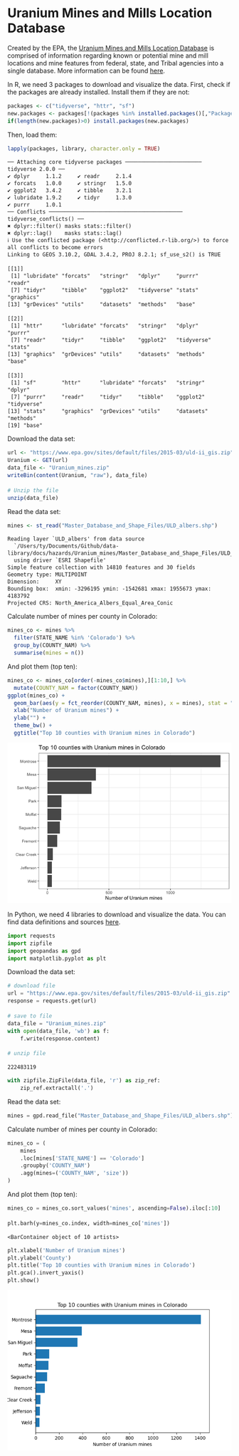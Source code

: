 Uranium Mines and Mills Location Database
================

Created by the EPA, the [Uranium Mines and Mills Location
Database](https://www.epa.gov/radiation/uranium-mines-and-mills-location-database-0)
is comprised of information regarding known or potential mine and mill
locations and mine features from federal, state, and Tribal agencies
into a single database. More information can be found
[here](https://www.epa.gov/sites/default/files/2015-05/documents/402-r-05-009.pdf).

In R, we need 3 packages to download and visualize the data. First,
check if the packages are already installed. Install them if they are
not:

``` r
packages <- c("tidyverse", "httr", "sf") 
new.packages <- packages[!(packages %in% installed.packages()[,"Package"])] 
if(length(new.packages)>0) install.packages(new.packages)
```

Then, load them:

``` r
lapply(packages, library, character.only = TRUE)
```

    ── Attaching core tidyverse packages ──────────────────────── tidyverse 2.0.0 ──
    ✔ dplyr     1.1.2     ✔ readr     2.1.4
    ✔ forcats   1.0.0     ✔ stringr   1.5.0
    ✔ ggplot2   3.4.2     ✔ tibble    3.2.1
    ✔ lubridate 1.9.2     ✔ tidyr     1.3.0
    ✔ purrr     1.0.1     
    ── Conflicts ────────────────────────────────────────── tidyverse_conflicts() ──
    ✖ dplyr::filter() masks stats::filter()
    ✖ dplyr::lag()    masks stats::lag()
    ℹ Use the conflicted package (<http://conflicted.r-lib.org/>) to force all conflicts to become errors
    Linking to GEOS 3.10.2, GDAL 3.4.2, PROJ 8.2.1; sf_use_s2() is TRUE

    [[1]]
     [1] "lubridate" "forcats"   "stringr"   "dplyr"     "purrr"     "readr"    
     [7] "tidyr"     "tibble"    "ggplot2"   "tidyverse" "stats"     "graphics" 
    [13] "grDevices" "utils"     "datasets"  "methods"   "base"     

    [[2]]
     [1] "httr"      "lubridate" "forcats"   "stringr"   "dplyr"     "purrr"    
     [7] "readr"     "tidyr"     "tibble"    "ggplot2"   "tidyverse" "stats"    
    [13] "graphics"  "grDevices" "utils"     "datasets"  "methods"   "base"     

    [[3]]
     [1] "sf"        "httr"      "lubridate" "forcats"   "stringr"   "dplyr"    
     [7] "purrr"     "readr"     "tidyr"     "tibble"    "ggplot2"   "tidyverse"
    [13] "stats"     "graphics"  "grDevices" "utils"     "datasets"  "methods"  
    [19] "base"     

Download the data set:

``` r
url <- "https://www.epa.gov/sites/default/files/2015-03/uld-ii_gis.zip" 
Uranium <- GET(url)
data_file <- "Uranium_mines.zip"
writeBin(content(Uranium, "raw"), data_file)

# Unzip the file 
unzip(data_file)
```

Read the data set:

``` r
mines <- st_read("Master_Database_and_Shape_Files/ULD_albers.shp")
```

    Reading layer `ULD_albers' from data source 
      `/Users/ty/Documents/Github/data-library/docs/hazards/Uranium_mines/Master_Database_and_Shape_Files/ULD_albers.shp' 
      using driver `ESRI Shapefile'
    Simple feature collection with 14810 features and 30 fields
    Geometry type: MULTIPOINT
    Dimension:     XY
    Bounding box:  xmin: -3296195 ymin: -1542681 xmax: 1955673 ymax: 4183792
    Projected CRS: North_America_Albers_Equal_Area_Conic

Calculate number of mines per county in Colorado:

``` r
mines_co <- mines %>% 
  filter(STATE_NAME %in% 'Colorado') %>% 
  group_by(COUNTY_NAM) %>% 
  summarise(mines = n())
```

And plot them (top ten):

``` r
mines_co <- mines_co[order(-mines_co$mines),][1:10,] %>% 
  mutate(COUNTY_NAM = factor(COUNTY_NAM))
ggplot(mines_co) +
  geom_bar(aes(y = fct_reorder(COUNTY_NAM, mines), x = mines), stat = "identity") +
  xlab("Number of Uranium mines") +
  ylab("") +
  theme_bw() +
  ggtitle("Top 10 counties with Uranium mines in Colorado")
```

![](Uranium_mines_files/figure-gfm/unnamed-chunk-6-1.png)

In Python, we need 4 libraries to download and visualize the data. You
can find data definitions and sources
[here](https://www.epa.gov/sites/default/files/2015-05/documents/402-r-05-009.pdf).

``` python
import requests
import zipfile
import geopandas as gpd
import matplotlib.pyplot as plt
```

Download the data set:

``` python
# download file
url = "https://www.epa.gov/sites/default/files/2015-03/uld-ii_gis.zip"
response = requests.get(url)

# save to file
data_file = "Uranium_mines.zip"
with open(data_file, 'wb') as f:
    f.write(response.content)

# unzip file
```

    222483119

``` python
with zipfile.ZipFile(data_file, 'r') as zip_ref:
    zip_ref.extractall('.')
```

Read the data set:

``` python
mines = gpd.read_file("Master_Database_and_Shape_Files/ULD_albers.shp")
```

Calculate number of mines per county in Colorado:

``` python
mines_co = (
    mines
    .loc[mines['STATE_NAME'] == 'Colorado']
    .groupby('COUNTY_NAM')
    .agg(mines=('COUNTY_NAM', 'size'))
)
```

And plot them (top ten):

``` python
mines_co = mines_co.sort_values('mines', ascending=False).iloc[:10]

plt.barh(y=mines_co.index, width=mines_co['mines'])
```

    <BarContainer object of 10 artists>

``` python
plt.xlabel('Number of Uranium mines')
plt.ylabel('County')
plt.title('Top 10 counties with Uranium mines in Colorado')
plt.gca().invert_yaxis()
plt.show()
```

<img src="Uranium_mines_files/figure-gfm/unnamed-chunk-11-1.png"
width="672" />

